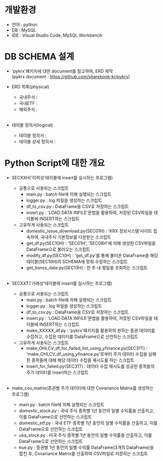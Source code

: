 # 개발환경
- 언어 : python
- DB : MySQL
- IDE : Visual Studio Code, MySQL Workbench  

# DB SCHEMA 설계
 
- 'pykrx'패키지에 대한 document를 참고하여, ERD 제작  
(pykrx document : https://github.com/sharebook-kr/pykrx) 

* ERD 목록(physical)
  * 국내주식 : 
  * 국내ETF :
  * 해외주식 : 
<br/><br/>

* 테이블 정의서(logical)
  * 테이블 정의서 :
  * 테이블 상세 정의서 :


# Python Script에 대한 개요
* SECXXH('이력성'테이블에 insert를 실시하는 프로그램)
  * 공통으로 사용되는 스크립트
    * main.py : batch file에 의해 실행되는 스크립트
    * logger.py : log 파일을 생성하는 스크립트
    * df_to_csv.py : DataFrame을 CSV로 저장하는 스크립트
    * insert.py : 'LOAD DATA INFILE'문법을 활용하여, 저장된 CSV파일을 테이블에 INSERT하는 스크립트
  * 고유하게 사용되는 스크립트
    * domestic_issue_download.py(SEC01H) : 'KRX 정보시스템'사이트 접속하여, 국내주식 기본정보를 다운받는 스크립트
    * get_df.py(SEC10H) : 'SEC01H', 'SEC08H'에 의해 생성된 CSV파일을 DataFrame으로 불러오는 스크립트
    * modify_df.py(SEC10H) : 'get_df.py'를 통해 불러온 DataFrame을 해당 테이블(SEC10H)의 SCHEMA에 맞춰 수정하는 스크립트
    * get_bsnss_date.py(SEC13H) : 한 주 내 평일을 조회하는 스크립트
<br/><br/>

* SECXXT('거래성'테이블에 insert를 실시하는 프로그램)
  * 공통으로 사용되는 스크립트
    * main.py : batch file에 의해 실행되는 스크립트
    * logger.py : log 파일을 생성하는 스크립트
    * df_to_csv.py : DataFrame을 CSV로 저장하는 스크립트
    * insert.py : 'LOAD DATA INFILE'문법을 활용하여, 저장된 CSV파일을 테이블에 INSERT하는 스크립트
    * make_XXXXX_df.py : 'pykrx'패키지를 활용하여 원하는 증권 데이터를 수집하고, 수집된 데이터를 DataFrame으로 선언하는 스크립트
  * 고유하게 사용되는 스크립트
    * make_OHLCV_df_for_failed_list_using_yfinance.py(SEC31T) : 'make_OHLCV_df_using_yfinance.py'로부터 주가 데이터 수집을 실패한 종목들에 대해 해당 데이터 수집을 재시도를 하는 스크립트
    * insert_for_failed.py(SEC31T) : 데이터 수집 재시도를 성공한 종목들의 주가 데이터를 insert하는 스크립트
<br/><br/>

* make_cov_matrix(증권별 주가 데이터에 대한 Covariance Matrix를 생성하는 프로그램)
  *  main.py : batch file에 의해 실행되는 스크립트
  *  domestic_stock.py : 국내 주식 종목별 1년 동안의 일별 수익률을 산출하고, 이를 DataFrame으로 선언하는 스크립트
  *  domestic_etf.py : 국내 ETF 종목별 1년 동안의 일별 수익률을 산출하고, 이를 DataFrame으로 선언하는 스크립트
  *  usa_stock.py : 미국 주식 종목별 1년 동안의 일별 수익률을 산출하고, 이를 DataFrame으로 선언하는 스크립트
  *  kue.py : 증권별 1년 동안의 일별 수익률 DataFrame(3개의 DataFrame)을 합친 후, Covariance Matrix를 산출하여 CSV파일로 저장하는 스크립트

